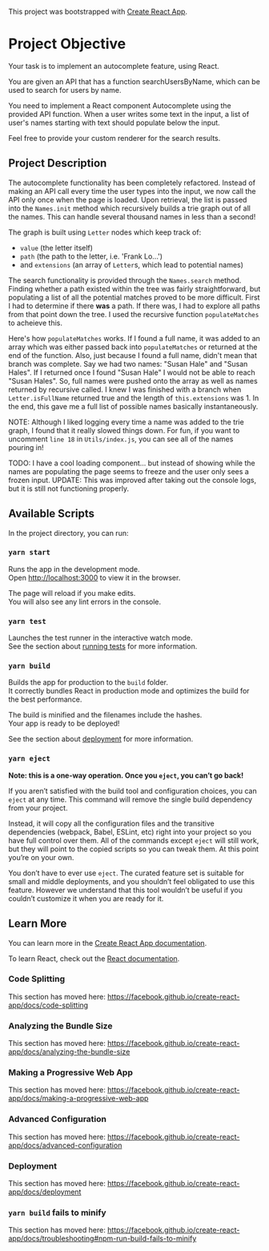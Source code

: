 This project was bootstrapped with [Create React App](https://github.com/facebook/create-react-app).

# Project Objective
Your task is to implement an autocomplete feature, using React.

You are given an API that has a function searchUsersByName, which can be used to search for users by name.

You need to implement a React component Autocomplete using the provided API function. When a user writes some text in the input, a list of user's names starting with text should populate below the input.

Feel free to provide your custom renderer for the search results.

## Project Description
The autocomplete functionality has been completely refactored.  Instead of making an API call every time the user types into the input, we now call the API only once when the page is loaded.  Upon retrieval, the list is passed into the `Names.init` method which recursively builds a trie graph out of all the names.  This can handle several thousand names in less than a second!

The graph is built using `Letter` nodes which keep track of:
  * `value` (the letter itself)
  * `path` (the path to the letter, i.e. 'Frank Lo...')
  * and `extensions` (an array of `Letter`s, which lead to potential names)

The search functionality is provided through the `Names.search` method.  Finding whether a path existed within the tree was fairly straightforward, but populating a list of all the potential matches proved to be more difficult.  First I had to determine if there **was** a path.  If there was, I had to explore all paths from that point down the tree.  I used the recursive function `populateMatches` to acheieve this. 

Here's how `populateMatches` works. If I found a full name, it was added to an array which was either passed back into `populateMatches` or returned at the end of the function.  Also, just because I found a full name, didn't mean that branch was complete.  Say we had two names: "Susan Hale" and "Susan Hales".  If I returned once I found "Susan Hale" I would not be able to reach "Susan Hales".  So, full names were pushed onto the array as well as names returned by recursive called.  I knew I was finished with a branch when `Letter.isFullName` returned true and the length of `this.extensions` was 1.  In the end, this gave me a full list of possible names basically instantaneously.

NOTE:
Although I liked logging every time a name was added to the trie graph, I found that it really slowed things down.  For fun, if you want to uncomment `line 18` in `Utils/index.js`, you can see all of the names pouring in!

TODO:
I have a cool loading component... but instead of showing while the names are populating the page seems to freeze and the user only sees a frozen input.  UPDATE: This was improved after taking out the console logs, but it is still not functioning properly.

## Available Scripts

In the project directory, you can run:

### `yarn start`

Runs the app in the development mode.<br />
Open [http://localhost:3000](http://localhost:3000) to view it in the browser.

The page will reload if you make edits.<br />
You will also see any lint errors in the console.

### `yarn test`

Launches the test runner in the interactive watch mode.<br />
See the section about [running tests](https://facebook.github.io/create-react-app/docs/running-tests) for more information.

### `yarn build`

Builds the app for production to the `build` folder.<br />
It correctly bundles React in production mode and optimizes the build for the best performance.

The build is minified and the filenames include the hashes.<br />
Your app is ready to be deployed!

See the section about [deployment](https://facebook.github.io/create-react-app/docs/deployment) for more information.

### `yarn eject`

**Note: this is a one-way operation. Once you `eject`, you can’t go back!**

If you aren’t satisfied with the build tool and configuration choices, you can `eject` at any time. This command will remove the single build dependency from your project.

Instead, it will copy all the configuration files and the transitive dependencies (webpack, Babel, ESLint, etc) right into your project so you have full control over them. All of the commands except `eject` will still work, but they will point to the copied scripts so you can tweak them. At this point you’re on your own.

You don’t have to ever use `eject`. The curated feature set is suitable for small and middle deployments, and you shouldn’t feel obligated to use this feature. However we understand that this tool wouldn’t be useful if you couldn’t customize it when you are ready for it.

## Learn More

You can learn more in the [Create React App documentation](https://facebook.github.io/create-react-app/docs/getting-started).

To learn React, check out the [React documentation](https://reactjs.org/).

### Code Splitting

This section has moved here: https://facebook.github.io/create-react-app/docs/code-splitting

### Analyzing the Bundle Size

This section has moved here: https://facebook.github.io/create-react-app/docs/analyzing-the-bundle-size

### Making a Progressive Web App

This section has moved here: https://facebook.github.io/create-react-app/docs/making-a-progressive-web-app

### Advanced Configuration

This section has moved here: https://facebook.github.io/create-react-app/docs/advanced-configuration

### Deployment

This section has moved here: https://facebook.github.io/create-react-app/docs/deployment

### `yarn build` fails to minify

This section has moved here: https://facebook.github.io/create-react-app/docs/troubleshooting#npm-run-build-fails-to-minify
